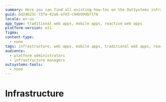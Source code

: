 ```yaml
---
summary: Here you can find all existing how-tos on the OutSystems infrastructure.
guid: bd24623c-73fe-42a6-a743-c94b999b71f6
locale: en-us
app_type: traditional web apps, mobile apps, reactive web apps
platform-version: o11
figma:
content-type:
  - none
tags: infrastructure, web apps, mobile apps, traditional web apps, reactive web apps
audience:
  - platform administrators
  - infrastructure managers
outsystems-tools:
  - none
---
```

# Infrastructure
